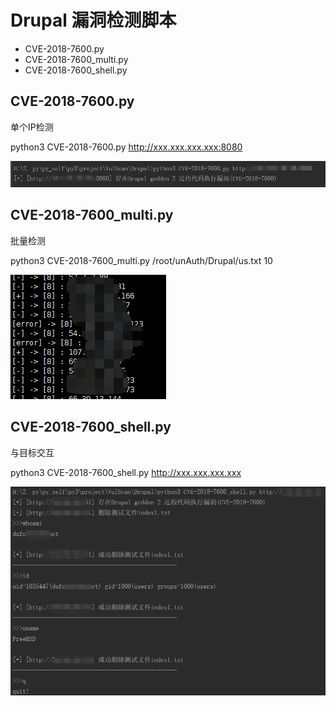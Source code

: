 # Drupal 漏洞检测脚本

* CVE-2018-7600.py
* CVE-2018-7600_multi.py
* CVE-2018-7600_shell.py

## CVE-2018-7600.py

单个IP检测

python3 CVE-2018-7600.py http://xxx.xxx.xxx.xxx:8080

![](../imgs/Drupal/CVE-2018-7600.png)

## CVE-2018-7600_multi.py

批量检测

python3 CVE-2018-7600_multi.py /root/unAuth/Drupal/us.txt 10

![](../imgs/Drupal/CVE-2018-7600_multi.png)

## CVE-2018-7600_shell.py

与目标交互

python3 CVE-2018-7600_shell.py http://xxx.xxx.xxx.xxx

![](../imgs/Drupal/CVE-2018-7600_shell.png)